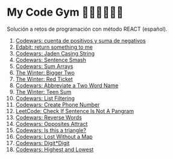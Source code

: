 # My Code Gym 🤸‍♀️🏋️‍♀️👩‍💻
Solución a retos de programación con método REACT (español).

1. [Codewars: cuenta de positivos y suma de negativos](https://github.com/thatmare/codewars/blob/main/challenges/Cuenta%20de%20positivos%20y%20suma%20de%20negativos.md)
2. [Edabit: return something to me](https://github.com/thatmare/mycodegym/blob/main/challenges/Return%20something%20to%20me.md)
3. [Codewars: Jaden Casing String](https://github.com/thatmare/mycodegym/blob/main/challenges/Codewars:%20Jaden%20Casing%20Strings%20(espa%C3%B1ol).md)
4. [Codewars: Sentence Smash](https://github.com/thatmare/mycodegym/blob/main/challenges/Codwars:%20Sentence%20Smash.md)
5. [Codewars: Sum Arrays](https://github.com/thatmare/mycodegym/blob/main/challenges/Codewars:%20Sum%20Arrays.md)
6. [The Winter: Bigger Two](https://github.com/thatmare/mycodegym/blob/main/challenges/Bigger%20Two.md)
7. [The Winter: Red Ticket](https://github.com/thatmare/mycodegym/blob/main/challenges/Red%20Ticket.md)
8. [Codewars: Abbreviate a Two Word Name](https://github.com/thatmare/mycodegym/blob/main/challenges/Abbreviate%20a%20Two%20Word%20Name.md)
9. [The Winter: Teen Sum](https://github.com/thatmare/mycodegym/blob/main/challenges/Teen%20Sum.md)
10. [Codewars: List Filtering](https://github.com/thatmare/mycodegym/blob/main/challenges/List%20filtering.md)
11. [Codewars: Create Phone Number](https://github.com/thatmare/mycodegym/blob/main/challenges/Create%20Phone%20Number.md)
12. [LeetCode: Check If Sentence Is Not A Pangram](https://github.com/thatmare/mycodegym/blob/main/challenges/Check%20if%20the%20sentence%20is%20a%20pangram.md)
13. [Codewars: Reverse Words](https://github.com/thatmare/mycodegym/blob/main/challenges/Reverse%20words.md)
14. [Codewars: Opposites Attract](https://github.com/thatmare/mycodegym/blob/main/challenges/Opposites%20Attract.md)
15. [Codewars: Is this a triangle?](https://github.com/thatmare/mycodegym/blob/main/challenges/Codewars:%20Is%20this%20a%20triangle%3F.md)
16. [Codewars: Lost Without a Map](https://github.com/thatmare/mycodegym/blob/main/challenges/Lost%20Without%20a%20Map.md)
17. [Codewars: Digit*Digit](https://github.com/thatmare/mycodegym/blob/main/challenges/Digit*Digit.md)
18. [Codewars: Highest and Lowest](https://github.com/thatmare/mycodegym/blob/main/challenges/Highest%20and%20Lowest.md)
